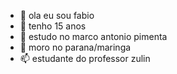 - 👋 ola eu sou fabio
- 👀 tenho 15 anos 
- 🌱 estudo no marco antonio pimenta
- 💞️ moro no parana/maringa
- 📫 estudante do professor zulin

<!---
iokjkjkjkjk/iokjkjkjkjk is a ✨ special ✨ repository because its `README.md` (this file) appears on your GitHub profile.
You can click the Preview link to take a look at your changes.
--->
